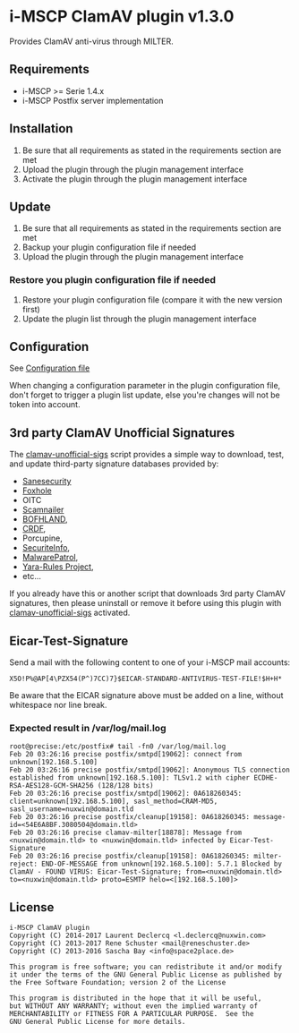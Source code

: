 # i-MSCP ClamAV plugin v1.3.0

Provides ClamAV anti-virus through MILTER.

## Requirements

* i-MSCP >= Serie 1.4.x
* i-MSCP Postfix server implementation

## Installation

1. Be sure that all requirements as stated in the requirements section are met
2. Upload the plugin through the plugin management interface
3. Activate the plugin through the plugin management interface

## Update

1. Be sure that all requirements as stated in the requirements section are met
2. Backup your plugin configuration file if needed
3. Upload the plugin through the plugin management interface

### Restore you plugin configuration file if needed

1. Restore your plugin configuration file (compare it with the new version first)
2. Update the plugin list through the plugin management interface

## Configuration

See [Configuration file](config.php)

When changing a configuration parameter in the plugin configuration file, don't
forget to trigger a plugin list update, else you're changes will not be token
into account.

## 3rd party ClamAV Unofficial Signatures

The [clamav-unofficial-sigs](https://github.com/extremeshok/clamav-unofficial-sigs)
script provides a simple way to download, test, and update third-party signature databases 
provided by:

- [Sanesecurity](http://sanesecurity.com)
- [Foxhole](http://sanesecurity.com/foxhole-databases)
- OITC
- [Scamnailer](http://www.scamnailer.info)
- [BOFHLAND](http://clamav.bofhland.org),
- [CRDF](https://threatcenter.crdf.fr),
- Porcupine,
- [SecuriteInfo](https://www.securiteinfo.com),
- [MalwarePatrol](https://www.malwarepatrol.net), 
- [Yara-Rules Project](https://github.com/Yara-Rules/rules),
- etc...

If you already have this or another script that downloads 3rd party ClamAV
signatures, then please uninstall or remove it before using this plugin with
[clamav-unofficial-sigs](https://github.com/extremeshok/clamav-unofficial-sigs)
activated.

## Eicar-Test-Signature

Send a mail with the following content to one of your i-MSCP mail accounts:

```
X5O!P%@AP[4\PZX54(P^)7CC)7}$EICAR-STANDARD-ANTIVIRUS-TEST-FILE!$H+H*
```

Be aware that the EICAR signature above must be added on a line, without
whitespace nor line break.

### Expected result in /var/log/mail.log

```
root@precise:/etc/postfix# tail -fn0 /var/log/mail.log
Feb 20 03:26:16 precise postfix/smtpd[19062]: connect from unknown[192.168.5.100]
Feb 20 03:26:16 precise postfix/smtpd[19062]: Anonymous TLS connection established from unknown[192.168.5.100]: TLSv1.2 with cipher ECDHE-RSA-AES128-GCM-SHA256 (128/128 bits)
Feb 20 03:26:16 precise postfix/smtpd[19062]: 0A618260345: client=unknown[192.168.5.100], sasl_method=CRAM-MD5, sasl_username=nuxwin@domain.tld
Feb 20 03:26:16 precise postfix/cleanup[19158]: 0A618260345: message-id=<54E6A8BF.3080504@domain.tld>
Feb 20 03:26:16 precise clamav-milter[18878]: Message from <nuxwin@domain.tld> to <nuxwin@domain.tld> infected by Eicar-Test-Signature
Feb 20 03:26:16 precise postfix/cleanup[19158]: 0A618260345: milter-reject: END-OF-MESSAGE from unknown[192.168.5.100]: 5.7.1 Blocked by ClamAV - FOUND VIRUS: Eicar-Test-Signature; from=<nuxwin@domain.tld> to=<nuxwin@domain.tld> proto=ESMTP helo=<[192.168.5.100]>
```

## License

    i-MSCP ClamAV plugin
    Copyright (C) 2014-2017 Laurent Declercq <l.declercq@nuxwin.com>
    Copyright (C) 2013-2017 Rene Schuster <mail@reneschuster.de>
    Copyright (C) 2013-2016 Sascha Bay <info@space2place.de>
    
    This program is free software; you can redistribute it and/or modify
    it under the terms of the GNU General Public License as published by
    the Free Software Foundation; version 2 of the License
    
    This program is distributed in the hope that it will be useful,
    but WITHOUT ANY WARRANTY; without even the implied warranty of
    MERCHANTABILITY or FITNESS FOR A PARTICULAR PURPOSE.  See the
    GNU General Public License for more details.
